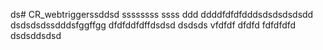 ds# CR_webtriggerssddsd
ssssssss
ssss
ddd
ddddfdfdfdddsdsdsdsdsdd
dsdsdsdssdddsfggffgg
dfdfddfdffdsdsd
dsdsds
vfdfdf
dfdfd
fdfdfdfd
dsdsddsdsd
